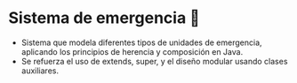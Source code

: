 # Sistema de emergencia 🚨
- Sistema que modela diferentes tipos de unidades de emergencia, aplicando los principios de herencia y composición en Java.
- Se refuerza el uso de extends, super, y el diseño modular usando clases auxiliares.
